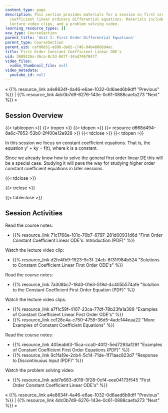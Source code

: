 ```yaml
---
content_type: page
description: This section provides materials for a session on first order constant
  coefficient linear ordinary differential equations. Materials include course notes,
  lecture video clips, and a problem solving video.
learning_resource_types: []
ocw_type: CourseSection
parent_title: 'Unit I: First Order Differential Equations'
parent_type: CourseSection
parent_uid: caf00851-e89b-da65-c746-04b48066d4ec
title: First Order Constant Coefficient Linear ODE's
uid: 3689226a-36ca-8c2d-8d7f-34ad74678477
video_files:
  video_thumbnail_file: null
video_metadata:
  youtube_id: null
---
```


« {{% resource_link a4e8634f-4a46-e6ae-1032-0d6aed6b9dff "Previous" %}} | {{% resource_link 4dc0b7d9-6276-143e-0c61-0888caefa273 "Next" %}} »

Session Overview
----------------

{{< tableopen >}}
{{< tropen >}}
{{< tdopen >}}
{{< resource d668d494-8a6c-7852-53b0-2f400e12e928 >}}
{{< tdclose >}}
{{< tdopen >}}


In this session we focus on constant coefficient equations. That is, the equation y' + ky = f(t), where k is a constant.

Since we already know how to solve the general first order linear DE this will be a special case. Studying it will pave the way for studying higher order constant coefficient equations in later sessions.


{{< tdclose >}}

{{< trclose >}}

{{< tableclose >}}

Session Activities
------------------

Read the course notes:

*   {{% resource_link 71c1768e-101c-70b7-6797-281d00931d6d "First Order Constant Coefficient Linear ODE's: Introduction (PDF)" %}}

Watch the lecture video clip:

*   {{% resource_link d2fe4fb9-1923-9c3f-24cb-6f31f984b524 "Solutions to Constant Coefficient Linear First Order ODE's" %}}

Read the course notes:

*   {{% resource_link 7a308bc7-18d3-01e3-519d-4c405b574afe "Solution to the Constant Coefficient First Order Equation (PDF)" %}}

Watch the lecture video clips:

*   {{% resource_link a7f1c59f-4107-23ca-77df-78b23fa1a389 "Examples of Constant Coefficient Linear First Order ODE's" %}}
*   {{% resource_link ce128c4a-c750-4759-36d5-4adc144eaa22 "More Examples of Constant Coefficient Equations" %}}

Read the course notes:

*   {{% resource_link 405eab63-15ca-cca0-40f2-5ed7293af29f "Examples of Constant Coefficient First Order Equations (PDF)" %}}
*   {{% resource_link 9c1fa19e-2cb4-5c14-71de-1f71aac823d7 "Response to Discontinuous Input (PDF)" %}}

Watch the problem solving video:

*   {{% resource_link add7e683-d019-3f28-0cf4-eee04173f545 "First Order Constant Coefficient Linear ODE's" %}}

« {{% resource_link a4e8634f-4a46-e6ae-1032-0d6aed6b9dff "Previous" %}} | {{% resource_link 4dc0b7d9-6276-143e-0c61-0888caefa273 "Next" %}} »